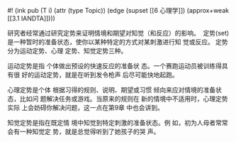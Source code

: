 #! (ink pub (T i) (attr (type Topic)) (edge (supset [[6 心理学]]) (approx+weak [[3.1 IANDTA]])))

研究者经常通过研究定势来证明情境和期望对知觉（和反应）的影响。 
定势(set)是一种暂时的准备状态，使你以某种特定的方式对某刺激进行知 觉或反应。
定势分为运动定势、心理 定势、知觉定势三种。

运动定势是指 个体做出预设的快速反应的准备状 态。一个赛跑运动员被训练得具有很 好的运动定势，就是在听到发令枪声 后尽可能快地起跑。

心理定势是个体 根据习得的规则、说明、期望或习惯 倾向来应对情境的准备状态，比如问 题解决任务或游戏。当原来的规则在 新的情境中不适用时，心理定势实际 上会妨碍你解决问题，这一点在第9章 中也会讲到。

知觉定势是指在既定情 境中知觉到特定刺激的准备状态。例 如，初为人母者常常会有一种知觉定 势，就是总觉得听到了她孩子的哭 声。